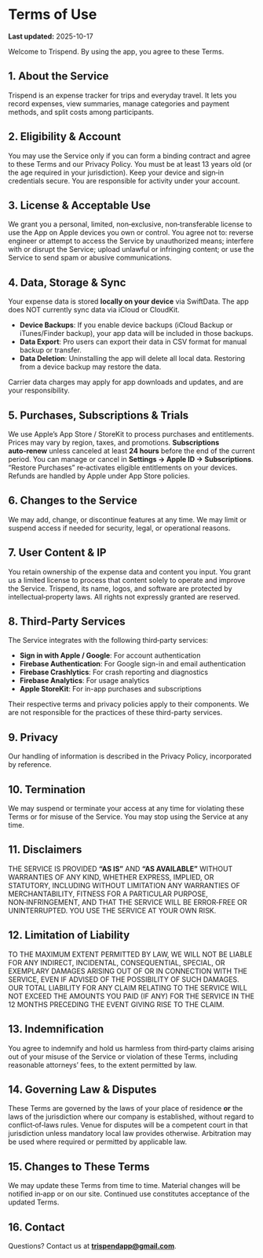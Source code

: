 # Terms of Use

**Last updated:** 2025-10-17

Welcome to Trispend. By using the app, you agree to these Terms.

## 1. About the Service
Trispend is an expense tracker for trips and everyday travel. It lets you record expenses, view summaries, manage categories and payment methods, and split costs among participants. 

## 2. Eligibility & Account
You may use the Service only if you can form a binding contract and agree to these Terms and our Privacy Policy. You must be at least 13 years old (or the age required in your jurisdiction). Keep your device and sign‑in credentials secure. You are responsible for activity under your account.

## 3. License & Acceptable Use
We grant you a personal, limited, non‑exclusive, non‑transferable license to use the App on Apple devices you own or control. You agree not to: reverse engineer or attempt to access the Service by unauthorized means; interfere with or disrupt the Service; upload unlawful or infringing content; or use the Service to send spam or abusive communications.

## 4. Data, Storage & Sync
Your expense data is stored **locally on your device** via SwiftData. The app does NOT currently sync data via iCloud or CloudKit. 

- **Device Backups**: If you enable device backups (iCloud Backup or iTunes/Finder backup), your app data will be included in those backups.
- **Data Export**: Pro users can export their data in CSV format for manual backup or transfer.
- **Data Deletion**: Uninstalling the app will delete all local data. Restoring from a device backup may restore the data.

Carrier data charges may apply for app downloads and updates, and are your responsibility.

## 5. Purchases, Subscriptions & Trials
We use Apple’s App Store / StoreKit to process purchases and entitlements. Prices may vary by region, taxes, and promotions. **Subscriptions auto‑renew** unless canceled at least **24 hours** before the end of the current period. You can manage or cancel in **Settings → Apple ID → Subscriptions**. “Restore Purchases” re‑activates eligible entitlements on your devices. Refunds are handled by Apple under App Store policies.

## 6. Changes to the Service
We may add, change, or discontinue features at any time. We may limit or suspend access if needed for security, legal, or operational reasons.

## 7. User Content & IP
You retain ownership of the expense data and content you input. You grant us a limited license to process that content solely to operate and improve the Service. Trispend, its name, logos, and software are protected by intellectual‑property laws. All rights not expressly granted are reserved.

## 8. Third‑Party Services
The Service integrates with the following third‑party services:
- **Sign in with Apple / Google**: For account authentication
- **Firebase Authentication**: For Google sign-in and email authentication
- **Firebase Crashlytics**: For crash reporting and diagnostics
- **Firebase Analytics**: For usage analytics
- **Apple StoreKit**: For in-app purchases and subscriptions

Their respective terms and privacy policies apply to their components. We are not responsible for the practices of these third-party services.

## 9. Privacy
Our handling of information is described in the Privacy Policy, incorporated by reference.

## 10. Termination
We may suspend or terminate your access at any time for violating these Terms or for misuse of the Service. You may stop using the Service at any time.

## 11. Disclaimers
THE SERVICE IS PROVIDED **“AS IS”** AND **“AS AVAILABLE”** WITHOUT WARRANTIES OF ANY KIND, WHETHER EXPRESS, IMPLIED, OR STATUTORY, INCLUDING WITHOUT LIMITATION ANY WARRANTIES OF MERCHANTABILITY, FITNESS FOR A PARTICULAR PURPOSE, NON‑INFRINGEMENT, AND THAT THE SERVICE WILL BE ERROR‑FREE OR UNINTERRUPTED. YOU USE THE SERVICE AT YOUR OWN RISK.

## 12. Limitation of Liability
TO THE MAXIMUM EXTENT PERMITTED BY LAW, WE WILL NOT BE LIABLE FOR ANY INDIRECT, INCIDENTAL, CONSEQUENTIAL, SPECIAL, OR EXEMPLARY DAMAGES ARISING OUT OF OR IN CONNECTION WITH THE SERVICE, EVEN IF ADVISED OF THE POSSIBILITY OF SUCH DAMAGES. OUR TOTAL LIABILITY FOR ANY CLAIM RELATING TO THE SERVICE WILL NOT EXCEED THE AMOUNTS YOU PAID (IF ANY) FOR THE SERVICE IN THE 12 MONTHS PRECEDING THE EVENT GIVING RISE TO THE CLAIM.

## 13. Indemnification
You agree to indemnify and hold us harmless from third‑party claims arising out of your misuse of the Service or violation of these Terms, including reasonable attorneys’ fees, to the extent permitted by law.

## 14. Governing Law & Disputes
These Terms are governed by the laws of your place of residence **or** the laws of the jurisdiction where our company is established, without regard to conflict‑of‑laws rules. Venue for disputes will be a competent court in that jurisdiction unless mandatory local law provides otherwise. Arbitration may be used where required or permitted by applicable law.

## 15. Changes to These Terms
We may update these Terms from time to time. Material changes will be notified in‑app or on our site. Continued use constitutes acceptance of the updated Terms.

## 16. Contact
Questions? Contact us at **trispendapp@gmail.com**.
